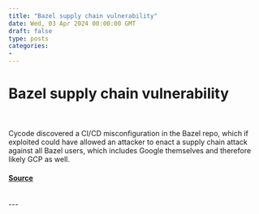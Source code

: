 ```yaml
---
title: "Bazel supply chain vulnerability"
date: Wed, 03 Apr 2024 00:00:00 GMT
draft: false
type: posts
categories: 
- 
---
```

# Bazel supply chain vulnerability

<br/>

<br/>
Cycode discovered a CI/CD misconfiguration in the Bazel repo, which if exploited could have allowed an attacker to enact a supply chain attack against all Bazel users, which includes Google themselves and therefore likely GCP as well.

#### [Source](https://www.cloudvulndb.org/bazel_supply_chain)

<br/>
---
